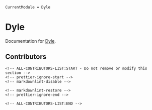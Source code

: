 ```@meta
CurrentModule = Dyle
```

# Dyle

Documentation for [Dyle](https://github.com/SofianeTanji/Dyle.jl).

## Contributors

```@raw html
<!-- ALL-CONTRIBUTORS-LIST:START - Do not remove or modify this section -->
<!-- prettier-ignore-start -->
<!-- markdownlint-disable -->

<!-- markdownlint-restore -->
<!-- prettier-ignore-end -->

<!-- ALL-CONTRIBUTORS-LIST:END -->
```
